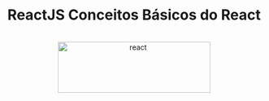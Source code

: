 <h1 align="center">ReactJS Conceitos Básicos do React</h1>

</br>

<div align="center">
  <img width='300px' height='100px' src='https://img.shields.io/badge/React-20232A?style=for-the-badge&logo=react&logoColor=61DAFB' alt='react'/> </br>
</div>

